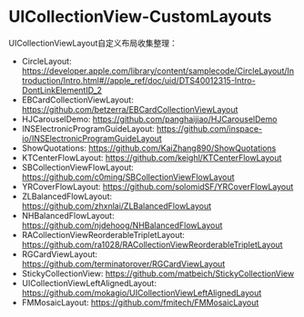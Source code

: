 # UICollectionView-CustomLayouts
UICollectionViewLayout自定义布局收集整理：

* CircleLayout: https://developer.apple.com/library/content/samplecode/CircleLayout/Introduction/Intro.html#//apple_ref/doc/uid/DTS40012315-Intro-DontLinkElementID_2
* EBCardCollectionViewLayout: https://github.com/betzerra/EBCardCollectionViewLayout  
* HJCarouselDemo: https://github.com/panghaijiao/HJCarouselDemo  
* INSElectronicProgramGuideLayout: https://github.com/inspace-io/INSElectronicProgramGuideLayout
* ShowQuotations: https://github.com/KaiZhang890/ShowQuotations
* KTCenterFlowLayout: https://github.com/keighl/KTCenterFlowLayout
* SBCollectionViewFlowLayout: https://github.com/c0ming/SBCollectionViewFlowLayout
* YRCoverFlowLayout: https://github.com/solomidSF/YRCoverFlowLayout
* ZLBalancedFlowLayout: https://github.com/zhxnlai/ZLBalancedFlowLayout
* NHBalancedFlowLayout: https://github.com/njdehoog/NHBalancedFlowLayout
* RACollectionViewReorderableTripletLayout: https://github.com/ra1028/RACollectionViewReorderableTripletLayout
* RGCardViewLayout: https://github.com/terminatorover/RGCardViewLayout
* StickyCollectionView: https://github.com/matbeich/StickyCollectionView
* UICollectionViewLeftAlignedLayout: https://github.com/mokagio/UICollectionViewLeftAlignedLayout
* FMMosaicLayout: https://github.com/fmitech/FMMosaicLayout
